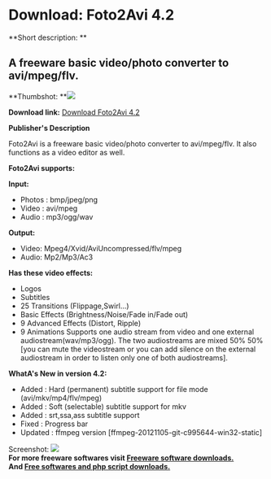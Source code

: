 # Download: Foto2Avi 4.2

**Short description: **

## A freeware basic video/photo converter to avi/mpeg/flv.

  
**Thumbshot: **![](http://www.freewarefiles.com/screenshot/fototoavi34_md.jpg)   
  
**Download link:** [Download Foto2Avi 4.2](http://freesoftwares.boysofts.com/Foto2Avi_program_33115.html)  
  

**Publisher's Description**  
  

Foto2Avi is a freeware basic video/photo converter to avi/mpeg/flv. It also
functions as a video editor as well.

**Foto2Avi supports:**

**Input:**

  * Photos : bmp/jpeg/png 
  * Video : avi/mpeg 
  * Audio : mp3/ogg/wav 

**Output:**

  * Video: Mpeg4/Xvid/AviUncompressed/flv/mpeg 
  * Audio: Mp2/Mp3/Ac3 

**Has these video effects:**

  * Logos 
  * Subtitles 
  * 25 Transitions (Flippage,Swirl...) 
  * Basic Effects (Brightness/Noise/Fade in/Fade out) 
  * 9 Advanced Effects (Distort, Ripple) 
  * 9 Animations 
Supports one audio stream from video and one external
audiostream(wav/mp3/ogg). The two audiostreams are mixed 50% 50% [you can mute
the videostream or you can add silence on the external audiostream in order to
listen only one of both audiostreams].

**WhatA's New in version 4.2:**

  * Added : Hard (permanent) subtitle support for file mode (avi/mkv/mp4/flv/mpeg) 
  * Added : Soft (selectable) subtitle support for mkv 
  * Added : srt,ssa,ass subtitle support 
  * Fixed : Progress bar 
  * Updated : ffmpeg version [ffmpeg-20121105-git-c995644-win32-static] 

  
  
Screenshot: ![](http://www.freewarefiles.com/screenshot/fototoavi34.jpg)  
**For more freeware softwares visit [Freeware software downloads.](http://freesoftwares.boysofts.com/)**   
**And [Free softwares and php script downloads.](http://www.boysofts.com/)**

